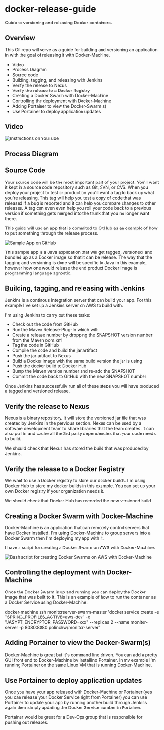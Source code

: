 # docker-release-guide
Guide to versioning and releasing Docker containers.

## Overview
This Git repo will serve as a guide for building and versioning an application in
with the goal of releasing it with Docker-Machine.

+ Video
+ Process Diagram
+ Source code
+ Building, tagging, and releasing with Jenkins
+ Verify the release to Nexus
+ Verify the release to a Docker Registry
+ Creating a Docker Swarm with Docker-Machine
+ Controlling the deployment with Docker-Machine
+ Adding Portainer to view the Docker-Swarm(s)
+ Use Portainer to deploy application updates

## Video

![Instructions on YouTube](https://www.youtube.com/watch?v=FTmYFLxsDP0)

## Process Diagram

## Source Code

Your source code will be the most important part of your project.  You'll want it kept in a source
code repository such as Git, SVN, or CVS.  When you deploy your project to test or production you'll 
want a tag to back up what you're releasing.  This tag will help you test a copy of code that was 
released if a bug is reported and it can help you compare changes to other releases.  A tag can even 
even help you roll your code back to a previous version if something gets merged into the trunk that 
you no longer want there.

This guide will use an app that is commited to GitHub as an example of how to put something through 
the release process.

![Sample App on GitHub](https://github.com/polinchw/monitorserver)

This sample app is a Java application that will get tagged, versioned, and bundled up as a Docker image
so that it can be release.  The way that the tagging and versioning is done will be specific to Java 
in this example, however how one would release the end product Docker image is programming language 
agnostic.

## Building, tagging, and releasing with Jenkins

Jenkins is a continous integration server that can build your app.  For this example I've set up
a Jenkins server on AWS to build with.

I'm using Jenkins to carry out these tasks:

+ Check out the code from GitHub
+ Run the Maven Release-Plug-In which will:
+ Create a release number by dropping the SNAPSHOT version number from the Maven pom.xml
+ Tag the code in GitHub
+ Compile the code and build the jar artifact
+ Push the jar artifact to Nexus
+ Build a Docker image with the same build version the jar is using
+ Push the docker build to Docker Hub
+ Bump the Maven version number and re-add the SNAPSHOT
+ Commit the code back to GitHub with the new SNAPSHOT number

Once Jenkins has successfully run all of these steps you will have produced a tagged and versioned release.

 ## Verify the release to Nexus
 
 Nexus is a binary repository.  It will store the versioned jar file that was created by Jenkins in
 the previous section. Nexus can be used by a software development team to share libraries that the
 team creates.  It can also pull in and cache all the 3rd party dependencies that your code needs to build.
 
 We should check that Nexus has stored the build that was produced by Jenkins. 
 
 ## Verify the release to a Docker Registry
 
 We want to use a Docker registry to store our docker builds.  I'm using Docker Hub to store my docker
 builds in this example.  You can set up your own Docker registry if your organization needs it.  
 
 We should check that Docker Hub has recorded the new versioned build.
 
 ## Creating a Docker Swarm with Docker-Machine
 
 Docker-Machine is an application that can remotely control servers that have Docker installed.  I'm using
 Docker-Machine to group servers into a Docker Swarm then I'm deploying my app with it.
 
 I have a script for creating a Docker Swarm on AWS with Docker-Machine.
 
 ![Bash script for creating Docker Swarms on AWS with Docker-Machine](https://github.com/polinchw/docker-tools)
 
 ## Controlling the deployment with Docker-Machine
 
 Once the Docker Swarm is up and running you can deploy the Docker image that was built to it.  This is an example 
 of how to run the container as a Docker Service using Docker-Machine:
 
 docker-machine ssh monitorserver-swarm-master 'docker service create -e "SPRING_PROFILES_ACTIVE=aws-dev" -e "JASYPT_ENCRYPTOR_PASSWORD=xxx" --replicas 2 --name monitor-server -p 8080:8080 polinchw/monitor-server'
 
 ## Adding Portainer to view the Docker-Swarm(s)
 
 Docker-Machine is great but it's command line driven.  You can add a pretty GUI front end to Docker-Machine by installing
 Portainer.  In my example I'm running Portainer on the same Linux VM that is running Docker-Machine.
 
 ## Use Portainer to deploy application updates
 
 Once you have your app released with Docker-Machine or Portainer (yes you can release your Docker Service right from Portainer) 
 you can use Portainer to update your app by running another build through Jenkins again then simply updating the 
 Docker Service number in Portainer.  
 
 Portainer would be great for a Dev-Ops group that is responsible for pushing out releases.    
 